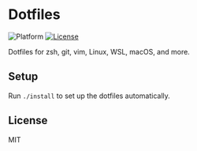 # Dotfiles
![Platform](https://img.shields.io/badge/platform-macos%20%7C%20linux-lightgrey.svg)
[![License](https://img.shields.io/badge/license-MIT-3f3f3f.svg)](http://choosealicense.com/licenses/mit)

Dotfiles for zsh, git, vim, Linux, WSL, macOS, and more.

## Setup

Run `./install` to set up the dotfiles automatically.

## License

MIT
